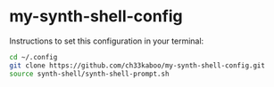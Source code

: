 # my-synth-shell-config

Instructions to set this configuration in your terminal:
```sh
cd ~/.config
git clone https://github.com/ch33kaboo/my-synth-shell-config.git
source synth-shell/synth-shell-prompt.sh
```
